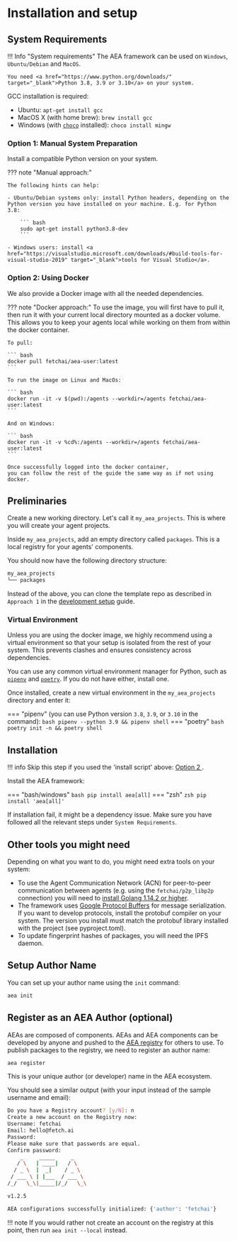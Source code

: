 # Installation and setup

## System Requirements

!!! Info "System requirements"
    The AEA framework can be used on `Windows`, `Ubuntu/Debian` and `MacOS`.
    
    You need <a href="https://www.python.org/downloads/" target="_blank">Python 3.8, 3.9 or 3.10</a> on your system.

GCC installation is required:

- Ubuntu: `apt-get install gcc`
- MacOS X (with home brew): `brew install gcc`
- Windows (with <a href="https://chocolatey.org/" target="_blank">`choco`</a>
 installed): `choco install mingw`

### Option 1: Manual System Preparation

Install a compatible Python version on your system.

??? note "Manual approach:"

    The following hints can help:
    
    - Ubuntu/Debian systems only: install Python headers, depending on the Python version you have installed on your machine. E.g. for Python 3.8: 

        ``` bash
        sudo apt-get install python3.8-dev
        ```

    - Windows users: install <a href="https://visualstudio.microsoft.com/downloads/#build-tools-for-visual-studio-2019" target="_blank">tools for Visual Studio</a>.

### Option 2: Using Docker

We also provide a Docker image with all the needed dependencies.

??? note "Docker approach:"
    To use the image, you will first have to pull it, then run it with your current local directory mounted as a docker volume. This allows you to keep your agents local while working on them from within the docker container.

    To pull:

    ``` bash
    docker pull fetchai/aea-user:latest
    ```
    
    To run the image on Linux and MacOs:

    ``` bash
    docker run -it -v $(pwd):/agents --workdir=/agents fetchai/aea-user:latest 
    ```

    And on Windows:

    ``` bash
    docker run -it -v %cd%:/agents --workdir=/agents fetchai/aea-user:latest 
    ```
    
    Once successfully logged into the docker container, 
    you can follow the rest of the guide the same way as if not using docker.

## Preliminaries

Create a new working directory. Let's call it `my_aea_projects`. This is where you will create your agent projects.

Inside `my_aea_projects`, add an empty directory called `packages`. This is a local registry for your agents' components.

You should now have the following directory structure:

```bash
my_aea_projects
└── packages
```

Instead of the above, you can clone the template repo as described in `Approach 1` in the <a href="../development-setup#approach-1">development setup</a> guide.

### Virtual Environment

Unless you are using the docker image, we highly recommend using a virtual environment so that your setup is isolated from the rest of your system. This prevents clashes and ensures consistency across dependencies.

You can use any common virtual environment manager for Python, such as [`pipenv`](https://pypi.org/project/pipenv/) and [`poetry`](https://python-poetry.org/docs/#installation). If you do not have either, install one.

Once installed, create a new virtual environment in the `my_aea_projects` directory and enter it:

=== "pipenv"
    (you can use Python version `3.8`, `3.9`, or `3.10` in the command):
    ``` bash
    pipenv --python 3.9 && pipenv shell
    ```
=== "poetry"
    ``` bash
    poetry init -n && poetry shell
    ```

## Installation

!!! info
    Skip this step if you used the 'install script' above: <a href="../quickstart#option-2-using-an-automated-install-script">Option 2 </a>.

Install the AEA framework:

=== "bash/windows"
    ``` bash
    pip install aea[all]
    ```
=== "zsh"
    ``` zsh
    pip install 'aea[all]'
    ```

If installation fail, it might be a dependency issue. Make sure you have followed all the relevant steps under `System Requirements`.

## Other tools you might need

Depending on what you want to do, you might need extra tools on your system:

- To use the Agent Communication Network (ACN) for peer-to-peer communication between agents (e.g. using the `fetchai/p2p_libp2p` connection) you will need to [install Golang 1.14.2 or higher](https://go.dev/doc/install).
- The framework uses [Google Protocol Buffers](https://protobuf.dev) for message serialization. If you want to develop protocols, install the protobuf compiler on your system. The version you install must match the protobuf library installed with the project (see pyproject.toml).
- To update fingerprint hashes of packages, you will need the IPFS daemon.

## Setup Author Name

You can set up your author name using the `init` command:

``` bash
aea init
```

## Register as an AEA Author (optional)

AEAs are composed of components. AEAs and AEA components can be developed by anyone and pushed to the <a href="https://aea-registry.fetch.ai" target="_blank">AEA registry</a> for others to use. To publish packages to the registry, we need to register an author name:

``` bash
aea register
```

This is your unique author (or developer) name in the AEA ecosystem.

You should see a similar output (with your input instead of the sample username and email):

``` bash
Do you have a Registry account? [y/N]: n
Create a new account on the Registry now:
Username: fetchai
Email: hello@fetch.ai
Password:
Please make sure that passwords are equal.
Confirm password:
    _     _____     _
   / \   | ____|   / \
  / _ \  |  _|    / _ \
 / ___ \ | |___  / ___ \
/_/   \_\|_____|/_/   \_\

v1.2.5

AEA configurations successfully initialized: {'author': 'fetchai'}
```

!!! note
    If you would rather not create an account on the registry at this point, then run `aea init --local` instead.
